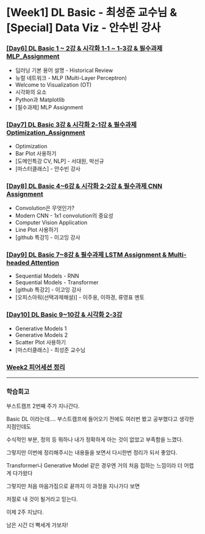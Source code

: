 # [Week1] DL Basic - 최성준 교수님 & [Special] Data Viz - 안수빈 강사

### [[Day6] DL Basic 1 ~ 2강 & 시각화 1-1 ~ 1-3강 & 필수과제 MLP_Assignment](https://github.com/raki-1203/boostcamp_note/tree/main/Week_2/Day_6)

- 딥러닝 기본 용어 설명 - Historical Review
- 뉴럴 네트워크 - MLP (Multi-Layer Perceptron)
- Welcome to Visualization (OT)
- 시각화의 요소
- Python과 Matplotlib
- [필수과제] MLP Assignment

### [[Day7] DL Basic 3강 & 시각화 2-1강 & 필수과제 Optimization_Assignment](https://github.com/raki-1203/boostcamp_note/tree/main/Week_2/Day_7)

- Optimization
- Bar Plot 사용하기
- [도메인특강 CV, NLP] - 서대원, 박선규
- [마스터클래스] - 안수빈 강사

### [[Day8] DL Basic 4~6강 & 시각화 2-2강 & 필수과제 CNN Assignment](https://github.com/raki-1203/boostcamp_note/tree/main/Week_2/Day_8)

- Convolution은 무엇인가?
- Modern CNN - 1x1 convolution의 중요성
- Computer Vision Application
- Line Plot 사용하기
- [github 특강1] - 이고잉 강사

### [[Day9] DL Basic 7~8강 & 필수과제 LSTM Assignment & Multi-headed Attention](https://github.com/raki-1203/boostcamp_note/tree/main/Week_2/Day_9)

- Sequential Models - RNN
- Sequential Models - Transformer
- [github 특강2] - 이고잉 강사
- [오피스아워(선택과제해설)] - 이주용, 이하경, 류영표 멘토

### [[Day10] DL Basic 9~10강 & 시각화 2-3강](https://github.com/raki-1203/boostcamp_note/tree/main/Week_2/Day_10)

- Generative Models 1
- Generative Models 2
- Scatter Plot 사용하기
- [마스터클래스] - 최성준 교수님

### [Week2 피어세션 정리](https://github.com/raki-1203/Boostcamp_2st_Hot6/tree/main/Meetup-log/week2)

---
### 학습회고

부스트캠프 2번째 주가 지나간다.

Basic DL 이라는데.... 부스트캠프에 들어오기 전에도 여러번 봤고 공부했다고 생각한 지점인데도

수식적인 부분, 정의 등 뭐하나 내가 정확하게 아는 것이 없었고 부족함을 느꼈다.

그렇지만 이번에 정리해주시는 내용들을 보면서 다시한번 정리가 되서 좋았다.

Transformer나 Generative Model 같은 경우엔 거의 처음 접하는 느낌이라 더 어렵게 다가왔다

그렇지만 처음 마음가짐으로 끝까지 이 과정을 지나가다 보면 

저절로 내 것이 될거라고 믿는다.

이제 2주 지났다.

남은 시간 더 빡세게 가보자!
